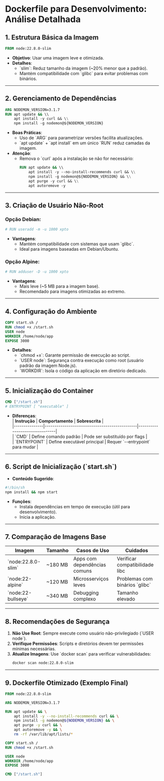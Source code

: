 # Dockerfile para Desenvolvimento: Análise Detalhada

## 1. Estrutura Básica da Imagem

```dockerfile
FROM node:22.8.0-slim
```

- **Objetivo**: Usar uma imagem leve e otimizada.
- **Detalhes**:
  - \`slim\`: Reduz tamanho da imagem (~20% menor que a padrão).
  - Mantém compatibilidade com \`glibc\` para evitar problemas com binários.

---

## 2. Gerenciamento de Dependências

```dockerfile
ARG NODEMON_VERSION=3.1.7
RUN apt update && \\
    apt install -y curl && \\
    npm install -g nodemon@${NODEMON_VERSION}
```

- **Boas Práticas**:
  - Uso de \`ARG\` para parametrizar versões facilita atualizações.
  - \`apt update\` + \`apt install\` em um único \`RUN\` reduz camadas da imagem.
- **Atenção**:
  - Remova o \`curl\` após a instalação se não for necessário:
    ```dockerfile
    RUN apt update && \\
        apt install -y --no-install-recommends curl && \\
        npm install -g nodemon@${NODEMON_VERSION} && \\
        apt purge -y curl && \\
        apt autoremove -y
    ```

---

## 3. Criação de Usuário Não-Root

### Opção Debian:

```dockerfile
# RUN useradd -m -u 1000 xpto
```

- **Vantagens**:
  - Mantém compatibilidade com sistemas que usam \`glibc\`.
  - Ideal para imagens baseadas em Debian/Ubuntu.

### Opção Alpine:

```dockerfile
# RUN adduser -D -u 1000 xpto
```

- **Vantagens**:
  - Mais leve (~5 MB para a imagem base).
  - Recomendado para imagens otimizadas ao extremo.

---

## 4. Configuração do Ambiente

```dockerfile
COPY start.sh /
RUN chmod +x /start.sh
USER node
WORKDIR /home/node/app
EXPOSE 3000
```

- **Detalhes**:
  - \`chmod +x\`: Garante permissão de execução ao script.
  - \`USER node\`: Segurança contra execução como root (usuário padrão da imagem Node.js).
  - \`WORKDIR\`: Isola o código da aplicação em diretório dedicado.

---

## 5. Inicialização do Container

```dockerfile
CMD ["/start.sh"]
# ENTRYPOINT [ "executable" ]
```

- **Diferenças**:  
  | **Instrução** | **Comportamento** | **Sobrescrita** |  
  |---------------|-----------------------------------------------|--------------------------------|  
  | \`CMD\` | Define comando padrão | Pode ser substituído por flags |  
  | \`ENTRYPOINT\` | Define executável principal | Requer \`--entrypoint\` para mudar |

---

## 6. Script de Inicialização (\`start.sh\`)

- **Conteúdo Sugerido**:

```bash
#!/bin/sh
npm install && npm start
```

- **Funções**:
  - Instala dependências em tempo de execução (útil para desenvolvimento).
  - Inicia a aplicação.

---

## 7. Comparação de Imagens Base

| **Imagem**           | **Tamanho** | **Casos de Uso**             | **Cuidados**                     |
| -------------------- | ----------- | ---------------------------- | -------------------------------- |
| \`node:22.8.0-slim\` | ~180 MB     | Apps com dependências comuns | Verificar compatibilidade libc   |
| \`node:22-alpine\`   | ~120 MB     | Microsserviços leves         | Problemas com binários \`glibc\` |
| \`node:22-bullseye\` | ~340 MB     | Debugging complexo           | Tamanho elevado                  |

---

## 8. Recomendações de Segurança

1. **Não Use Root**: Sempre execute como usuário não-privilegiado (\`USER node\`).
2. **Verifique Permissões**: Scripts e diretórios devem ter permissões mínimas necessárias.
3. **Atualize Imagens**: Use \`docker scan\` para verificar vulnerabilidades:
   ```bash
   docker scan node:22.8.0-slim
   ```

---

## 9. Dockerfile Otimizado (Exemplo Final)

```dockerfile
FROM node:22.8.0-slim

ARG NODEMON_VERSION=3.1.7

RUN apt update && \
    apt install -y --no-install-recommends curl && \
    npm install -g nodemon@${NODEMON_VERSION} && \
    apt purge -y curl && \
    apt autoremove -y && \
    rm -rf /var/lib/apt/lists/*

COPY start.sh /
RUN chmod +x /start.sh

USER node
WORKDIR /home/node/app
EXPOSE 3000

CMD ["/start.sh"]
```